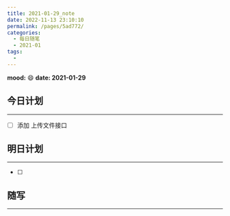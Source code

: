 ```yaml
---
title: 2021-01-29_note
date: 2022-11-13 23:10:10
permalink: /pages/5ad772/
categories:
  - 每日随笔
  - 2021-01
tags:
  - 
---
```

**mood:** :smile:  																		**date: 2021-01-29**  
## 今日计划  
------
- [ ]  添加 上传文件接口
## 明日计划  
------
- [ ]  
## 随写 
------

